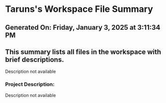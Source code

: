 # Taruns's Workspace File Summary
## Generated On: Friday, January 3, 2025 at 3:11:34 PM
This summary lists all files in the workspace with brief descriptions.
---
Description not available 
### Project Description:
 Description not available
